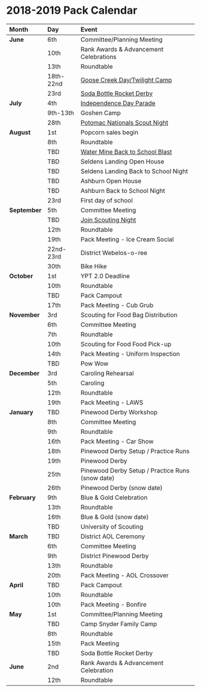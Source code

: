 # 2018-2019 Pack Calendar

| Month | Day | Event |
|:--|:--|:--|
| **June** | 6th | Committee/Planning Meeting |
|  | 10th | Rank Awards & Advancement Celebrations |
|  | 13th | Roundtable |
|  | 18th-22nd | [Goose Creek Day/Twilight Camp](../events/passport-to-adventure.md) |
|  | 23rd | [Soda Bottle Rocket Derby](../events/soda-bottle-rocket-derby.md) |
| **July** | 4th | [Independence Day Parade](../events/independence-day-parade.md) |
|  | 9th-13th | Goshen Camp |
|  | 28th | [Potomac Nationals Scout Night](../events/potomac-nationals-scout-night.md) |
| **August** | 1st | Popcorn sales begin |
|  | 8th | Roundtable |
|  | TBD | [Water Mine Back to School Blast](../events/water-mine-back-to-school-blast.md) |
|  | TBD | Seldens Landing Open House |
|  | TBD | Seldens Landing Back to School Night |
|  | TBD | Ashburn Open House |
|  | TBD | Ashburn Back to School Night |
|  | 23rd | First day of school |
| **September** | 5th | Committee Meeting |
|  | TBD | [Join Scouting Night](../events/join-scouting-night.md) |
|  | 12th | Roundtable |
|  | 19th | Pack Meeting - Ice Cream Social |
|  | 22nd-23rd | District Webelos-o-ree |
|  | 30th | Bike Hike |
| **October** | 1st | YPT 2.0 Deadline |
|  | 10th | Roundtable |
|  | TBD | Pack Campout |
|  | 17th | Pack Meeting - Cub Grub |
| **November** | 3rd | Scouting for Food Bag Distribution |
|  | 6th | Committee Meeting |
|  | 7th | Roundtable |
|  | 10th | Scouting for Food Food Pick-up |
|  | 14th | Pack Meeting - Uniform Inspection |
|  | TBD | Pow Wow |
| **December** | 3rd | Caroling Rehearsal |
|  | 5th | Caroling |
|  | 12th | Roundtable |
|  | 19th | Pack Meeting - LAWS |
| **January** | TBD | Pinewood Derby Workshop |
|  | 8th | Committee Meeting |
|  | 9th | Roundtable |
|  | 16th | Pack Meeting - Car Show |
|  | 18th | Pinewood Derby Setup / Practice Runs |
|  | 19th | Pinewood Derby |
|  | 25th | Pinewood Derby Setup / Practice Runs (snow date) |
|  | 26th | Pinewood Derby (snow date) |
| **February** | 9th | Blue & Gold Celebration |
|  | 13th | Roundtable |
|  | 16th | Blue & Gold (snow date) |
|  | TBD | University of Scouting |
| **March** | TBD | District AOL Ceremony |
|  | 6th | Committee Meeting |
|  | 9th | District Pinewood Derby |
|  | 13th | Roundtable |
|  | 20th | Pack Meeting - AOL Crossover |
| **April** | TBD | Pack Campout |
|  | 10th | Roundtable |
|  | 10th | Pack Meeting - Bonfire |
| **May** | 1st | Committee/Planning Meeting |
|  | TBD | Camp Snyder Family Camp |
|  | 8th | Roundtable |
|  | 15th | Pack Meeting |
|  | TBD | Soda Bottle Rocket Derby |
| **June** | 2nd | Rank Awards & Advancement Celebration |
|  | 12th | Roundtable |
